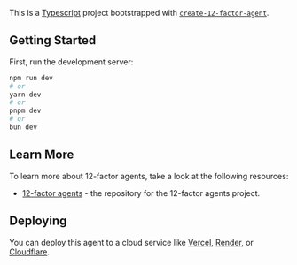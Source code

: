 This is a [Typescript](https://www.typescriptlang.org) project bootstrapped with [`create-12-factor-agent`](https://github.com/humanlayer/12-factor-agents).

## Getting Started

First, run the development server:

```bash
npm run dev
# or
yarn dev
# or
pnpm dev
# or
bun dev
```

<!-- TODO(dex) curl examples, etc -->

## Learn More

To learn more about 12-factor agents, take a look at the following resources:

- [12-factor agents](https://github.com/humanlayer/12-factor-agents) - the repository for the 12-factor agents project.


## Deploying

You can deploy this agent to a cloud service like [Vercel](https://vercel.com), [Render](https://render.com), or [Cloudflare](https://cloudflare.com).

<!-- TODO(dex) -->
